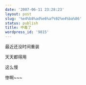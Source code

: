 ```yaml
---
date: '2007-06-11 23:28:23'
layout: post
slug: '%e4%b8%ad%e6%af%92%e4%ba%86'
status: publish
title: 中毒了
wordpress_id: '9815'
---
```


最近还没时间重装


天天都得用


这么慢


惨啊~~~
